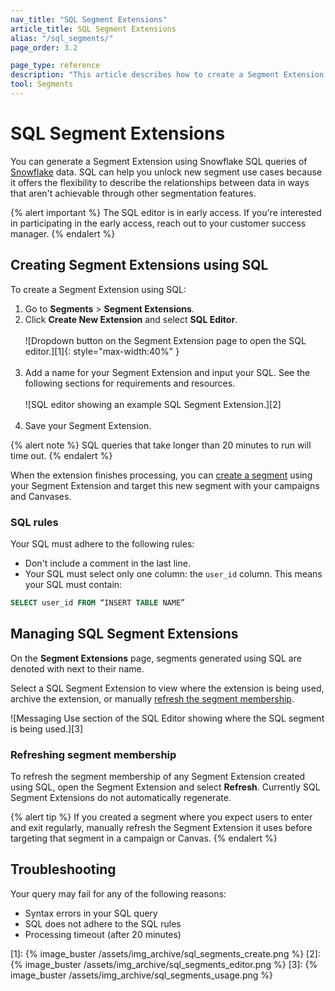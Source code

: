```yaml
---
nav_title: "SQL Segment Extensions"
article_title: SQL Segment Extensions
alias: "/sql_segments/"
page_order: 3.2

page_type: reference
description: "This article describes how to create a Segment Extension using Snowflake queries."
tool: Segments
---
```


# SQL Segment Extensions

You can generate a Segment Extension using Snowflake SQL queries of [Snowflake]({{site.baseurl}}/partners/data_and_infrastructure_agility/data_warehouses/snowflake/) data. SQL can help you unlock new segment use cases because it offers the flexibility to describe the relationships between data in ways that aren't achievable through other segmentation features.

{% alert important %}
The SQL editor is in early access. If you're interested in participating in the early access, reach out to your customer success manager.
{% endalert %}

## Creating Segment Extensions using SQL

To create a Segment Extension using SQL:

1. Go to **Segments** > **Segment Extensions**.
2. Click **Create New Extension** and select **SQL Editor**.<br><br>
   ![Dropdown button on the Segment Extension page to open the SQL editor.][1]{: style="max-width:40%" }<br><br>
3. Add a name for your Segment Extension and input your SQL. See the following sections for requirements and resources.<br><br>
   ![SQL editor showing an example SQL Segment Extension.][2]<br><br>
4. Save your Segment Extension.

{% alert note %}
SQL queries that take longer than 20 minutes to run will time out.
{% endalert %}

When the extension finishes processing, you can [create a segment]({{site.baseurl}}/user_guide/engagement_tools/segments/segment_extension#step-5-use-your-extension-in-a-segment) using your Segment Extension and target this new segment with your campaigns and Canvases.

### SQL rules

Your SQL must adhere to the following rules:

- Don't include a comment in the last line.
- Your SQL must select only one column: the `user_id` column. This means your SQL must contain:

```sql
SELECT user_id FROM “INSERT TABLE NAME”
```

## Managing SQL Segment Extensions

On the **Segment Extensions** page, segments generated using SQL are denoted with <i class="fas fa-code" alt="SQL Segment Extension"></i> next to their name.

Select a SQL Segment Extension to view where the extension is being used, archive the extension, or manually [refresh the segment membership](#refreshing-segment-membership).

![Messaging Use section of the SQL Editor showing where the SQL segment is being used.][3]

### Refreshing segment membership

To refresh the segment membership of any Segment Extension created using SQL, open the Segment Extension and select **Refresh**. Currently SQL Segment Extensions do not automatically regenerate.

{% alert tip %}
If you created a segment where you expect users to enter and exit regularly, manually refresh the Segment Extension it uses before targeting that segment in a campaign or Canvas.
{% endalert %}

## Troubleshooting

Your query may fail for any of the following reasons:

- Syntax errors in your SQL query
- SQL does not adhere to the SQL rules
- Processing timeout (after 20 minutes)

[1]: {% image_buster /assets/img_archive/sql_segments_create.png %}
[2]: {% image_buster /assets/img_archive/sql_segments_editor.png %}
[3]: {% image_buster /assets/img_archive/sql_segments_usage.png %}